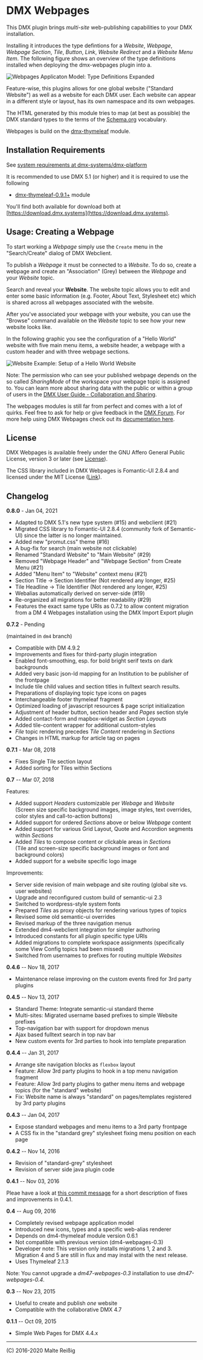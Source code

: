 
# DMX Webpages

This DMX plugin brings _multi-site_ web-publishing capabilities to your DMX installation. 

Installing it introduces the type defintions for a _Website_, _Webpage_, _Webpage Section_, _Tile_, _Button_, _Link_, _Website Redirect_ and a _Website Menu Item_. The following figure shows an overview of the type definitions installed when deploying the dmx-webpages plugin into a.

![Webpages Applicaton Model: Type Definitions Expanded](https://github.com/mukil/dmx-webpages/raw/master/standard-website-setup-graph-typedefs-expanded.png)

Feature-wise, this plugins allows for one global website ("Standard Website") as well as a website for each DMX user. Each website can appear in a different style or layout, has its own namespace and its own webpages.

The HTML generated by this module tries to map (at best as possible) the DMX standard types to the terms of the [Schema.org](https://schema.org) vocabulary.

Webpages is build on the [dmx-thymeleaf](https://git.dmx.systems/dmx-plugins/dmx-thymeleaf) module.

## Installation Requirements

See [system requirements at dmx-systems/dmx-platform](https://github.com/dmx-systems/dmx-platform)

It is recommended to use DMX 5.1 (or higher) and it is required to use the following

 * [dmx-thymeleaf-0.9.1+](https://download.dmx.systems/plugins/dmx-thymeleaf/) module

You'll find both available for download both at [https://download.dmx.systems](https://download.dmx.systems).

## Usage: Creating a Webpage

To start working a _Webpage_ simply use the `Create` menu in the "Search/Create" dialog of DMX Webclient.

To publish a _Webpage_ it must be connected to a _Website_. To do so, create a webpage and create an "Association" (Grey) between the _Webpage_ and your _Website_ topic.

Search and reveal your **Website**. The website topic allows you to edit and enter some basic information (e.g. Footer, About Text, Stylesheet etc) which is shared across all webpages associated with the website.

After you've associated your webpage with your website, you can use the "Browse" command available on the *Website* topic to see how your new website looks like.

In the following graphic you see the configuration of a "Hello World" website with five main menu items, a website header, a webpage with a custom header and with three webpage sections. 

![Website Example: Setup of a Hello World Website](https://github.com/mukil/dmx-webpages/raw/master/standard-website-setup-hello-world-example.png)

Note: The permission who can see your published webpage depends on the so called _SharingMode_ of the workspace your webpage topic is assigned to. You can learn more about sharing data with the public or within a group of users in the [DMX User Guide - Collaboration and Sharing](https://dmx.readthedocs.io/en/latest/user.html#collaboration-and-sharing).

The webpages modules is still far from perfect and comes with a lot of quirks. Feel free to ask for help or give feedback in the [DMX Forum](https://forum.dmx.systems). For more help using DMX Webpages check out its [documentation here](https://dmx.readthedocs.io/en/latest/plugins.html#webpages).

## License

DMX Webpages is available freely under the GNU Affero General Public License, version 3 or later (see [License](https://git.dmx.systems/dmx-plugins/dmx-sign-up/-/blob/master/LICENSE)).

The CSS library included in DMX Webpages is Fomantic-UI 2.8.4 and licensed under the MIT License ([Link](https://github.com/fomantic/Fomantic-UI/blob/master/LICENSE.md)).

## Changelog

**0.8.0** - Jan 04, 2021

* Adapted to DMX 5.1's new type system (#15) and webclient (#21)
* Migrated CSS library to Fomantic-UI 2.8.4 (community fork of Semantic-UI) since the latter is no longer maintained.
* Added new "promut.css" theme (#16)
* A bug-fix for search (main website not clickable)
* Renamed "Standard Website" to "Main Website" (#29)
* Removed "Webpage Header" and "Webpage Section" from Create Menu (#21)
* Added "Menu Item" to "Website" context menu (#21)
* Section Title -> Section Identifier (Not rendered any longer, #25)
* Tile Headline -> Tile Identifier (Not rendered any longer, #25)
* Webalias automatically derived on server-side (#19)
* Re-organized all migrations for better readability (#29)
* Features the exact same type URIs as 0.7.2 to allow content migration from a DM 4 Webpages installation using the DMX Import Export plugin

**0.7.2** - Pending

(maintained in `dm4` branch)

* Compatible with DM 4.9.2
* Improvements and fixes for third-party plugin integration
* Enabled font-smoothing, esp. for bold bright serif texts on dark backgrounds
* Added very basic json-ld mapping for an Institution to be publisher of the frontpage
* Include tile child values and section titles in fulltext search results.
* Preparations of displaying topic type icons on pages
* Interchangeable footer thymeleaf fragment
* Optimized loading of javascript resources & page script initialization
* Adjustment of header button, section header and _Pages_ section style
* Added contact-form and mapbox-widget as _Section Layouts_
* Added tile-content wrapper for additional custom-styles
* _File_ topic rendering precedes _Tile Content_ rendering in _Sections_
* Changes in HTML markup for article tag on pages

**0.7.1** - Mar 08, 2018

* Fixes Single Tile section layout
* Added sorting for Tiles within Sections

**0.7** -- Mar 07, 2018

Features:

*  Added support _Headers_ customizable per _Webage_ and _Website_<br/>
   (Screen size specific background images, image styles, text overrides, color styles and call-to-action buttons)
*  Added support for ordered _Sections_ above or below  _Webpage_ content
*  Added support for various Grid Layout, Quote and Accordion segments within _Sections_
*  Added _Tiles_ to compose content or clickable areas in _Sections_<br/>
   (Tile and screen-size specific background images or font and background colors)
*  Added support for a website specific logo image
 
Improvements:

*  Server side revision of main webpage and site routing (global site vs. user websites) 
*  Upgrade and reconfigured custom build of semantic-ui 2.3
*  Switched to wordpress-style system fonts
*  Prepared _Tiles_ as proxy objects for rendering various types of topics
*  Revised some old semantic-ui overrides
*  Revised markup of the three navigation menus
*  Extended dm4-webclient integration for simpler authoring
*  Introduced constants for all plugin specific type URIs
*  Added migrations to complete workspace assignments
   (specifically some View Config topics had been missed)
*  Switched from usernames to prefixes for routing multiple _Websites_

**0.4.6** -- Nov 18, 2017

* Maintenance relase improving on the custom events fired for 3rd party plugins

**0.4.5** -- Nov 13, 2017

* Standard Theme: Integrate semantic-ui standard theme
* Multi-sites: Migrated username based prefixes to simple Website prefixes
* Top-navigation bar with support for dropdown menus
* Ajax based fulltext search in top nav bar
* New custom events for 3rd parties to hook into template preparation

**0.4.4** -- Jan 31, 2017

* Arrange site navigation blocks as `flexbox` layout
* Feature: Allow 3rd party plugins to hook in a top menu navigation fragment
* Feature: Allow 3rd party plugins to gather menu items and webpage topics (for the "standard" website)
* Fix: Website name is always "standard" on pages/templates registered by 3rd party plugins

**0.4.3** -- Jan 04, 2017

* Expose standard webpages and menu items to a 3rd party frontpage
* A CSS fix in the "standard grey" stylesheet fixing menu position on each page

**0.4.2** -- Nov 14, 2016

* Revision of "standard-grey" stylesheet
* Revision of server side java plugin code

**0.4.1** -- Nov 03, 2016

Pleae have a look at [this commit message](https://github.com/mukil/dm4-webpages/commit/79ad5ea048d440e780e58022bb51adcba62e18be) for a short description of fixes and improvements in 0.4.1.

**0.4** -- Aug 09, 2016

* Completely revised webpage application model
* Introduced new icons, types and a specific web-alias renderer
* Depends on dm4-thymeleaf module version 0.6.1
* Not compatible with previous version (dm4-webpages-0.3)
* Developer note: This version only installs migrations 1, 2 and 3.<br/>
  Migration 4 and 5 are still in flux and may instal with the next release.
* Uses Thymeleaf 2.1.3

Note: You cannot upgrade a _dm47-webpages-0.3_ installation to use _dm47-webpages-0.4_.

**0.3** -- Nov 23, 2015

* Useful to create and publish _one_ website
* Compatible with the collaborative DMX 4.7

**0.1.1** -- Oct 09, 2015

* Simple Web Pages for DMX 4.4.x

-----------
(C) 2016-2020 Malte Reißig

